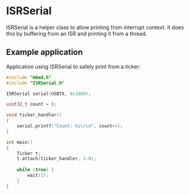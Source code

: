 # ISRSerial

ISRSerial is a helper class to allow printing from interrupt context. It does this by buffering from an ISR and printing it from a thread.

## Example application

Application using ISRSerial to safely print from a ticker:

```c++
#include "mbed.h"
#include "ISRSerial.h"

ISRSerial serial(USBTX, 0x1000);

uint32_t count = 0;

void ticker_handler()
{
    serial.printf("Count: %i\r\n", count++);
}

int main()
{
    Ticker t;
    t.attach(ticker_handler, 1.0);
    
    while (true) {
        wait(1);
    }
}
```
